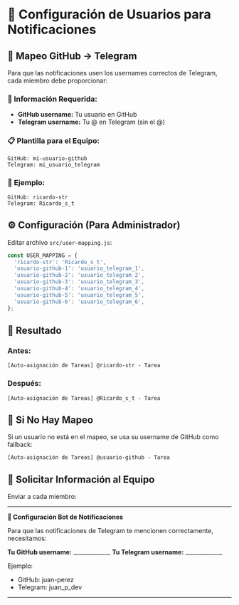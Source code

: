 # 👥 Configuración de Usuarios para Notificaciones

## 🎯 Mapeo GitHub → Telegram

Para que las notificaciones usen los usernames correctos de Telegram, cada miembro debe proporcionar:

### 📝 Información Requerida:
- **GitHub username:** Tu usuario en GitHub
- **Telegram username:** Tu @ en Telegram (sin el @)

### 📋 Plantilla para el Equipo:

```
GitHub: mi-usuario-github
Telegram: mi_usuario_telegram
```

### 👤 Ejemplo:
```
GitHub: ricardo-str
Telegram: Ricardo_s_t
```

## ⚙️ Configuración (Para Administrador)

Editar archivo `src/user-mapping.js`:

```javascript
const USER_MAPPING = {
  'ricardo-str': 'Ricardo_s_t',
  'usuario-github-1': 'usuario_telegram_1',
  'usuario-github-2': 'usuario_telegram_2',
  'usuario-github-3': 'usuario_telegram_3',
  'usuario-github-4': 'usuario_telegram_4',
  'usuario-github-5': 'usuario_telegram_5',
  'usuario-github-6': 'usuario_telegram_6',
};
```

## 📱 Resultado

### Antes:
```
[Auto-asignación de Tareas] @ricardo-str - Tarea
```

### Después:
```
[Auto-asignación de Tareas] @Ricardo_s_t - Tarea
```

## 🔄 Si No Hay Mapeo

Si un usuario no está en el mapeo, se usa su username de GitHub como fallback:
```
[Auto-asignación de Tareas] @usuario-github - Tarea
```

## 📧 Solicitar Información al Equipo

Enviar a cada miembro:

---
**🤖 Configuración Bot de Notificaciones**

Para que las notificaciones de Telegram te mencionen correctamente, necesitamos:

**Tu GitHub username:** _____________
**Tu Telegram username:** _____________

Ejemplo:
- GitHub: juan-perez  
- Telegram: juan_p_dev

---
